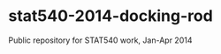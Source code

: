 stat540-2014-docking-rod
========================

Public repository for STAT540 work, Jan-Apr 2014
